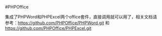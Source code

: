 #PHPOffice

集成了PHPWord和PHPExcel两个office套件，直接调用就可以用了，相关文档请参考：https://github.com/PHPOffice/PHPWord.git 和 https://github.com/PHPOffice/PHPExcel.git
